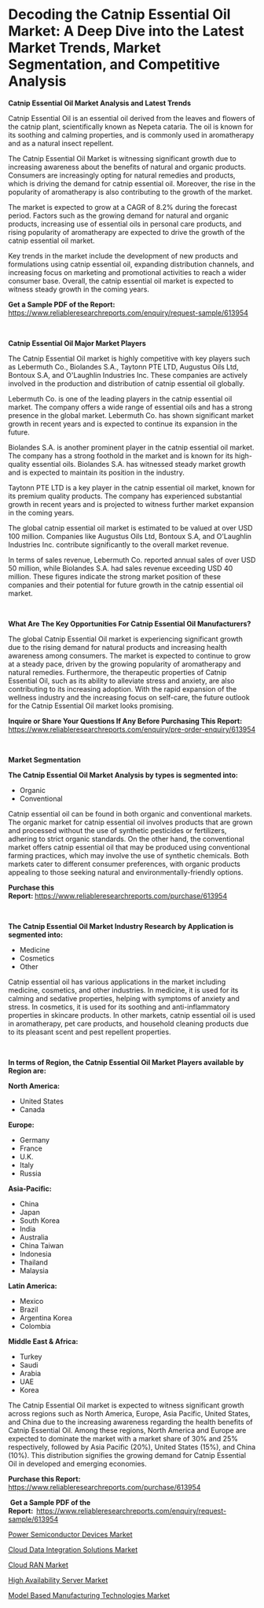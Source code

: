 <p><h1>Decoding the Catnip Essential Oil Market: A Deep Dive into the Latest Market Trends, Market Segmentation, and Competitive Analysis</h1></p><p><strong>Catnip Essential Oil Market Analysis and Latest Trends</strong></p>
<p><p>Catnip Essential Oil is an essential oil derived from the leaves and flowers of the catnip plant, scientifically known as Nepeta cataria. The oil is known for its soothing and calming properties, and is commonly used in aromatherapy and as a natural insect repellent.</p><p>The Catnip Essential Oil Market is witnessing significant growth due to increasing awareness about the benefits of natural and organic products. Consumers are increasingly opting for natural remedies and products, which is driving the demand for catnip essential oil. Moreover, the rise in the popularity of aromatherapy is also contributing to the growth of the market.</p><p>The market is expected to grow at a CAGR of 8.2% during the forecast period. Factors such as the growing demand for natural and organic products, increasing use of essential oils in personal care products, and rising popularity of aromatherapy are expected to drive the growth of the catnip essential oil market.</p><p>Key trends in the market include the development of new products and formulations using catnip essential oil, expanding distribution channels, and increasing focus on marketing and promotional activities to reach a wider consumer base. Overall, the catnip essential oil market is expected to witness steady growth in the coming years.</p></p>
<p><strong>Get a Sample PDF of the Report:&nbsp;</strong> <a href="https://www.reliableresearchreports.com/enquiry/request-sample/613954">https://www.reliableresearchreports.com/enquiry/request-sample/613954</a></p>
<p>&nbsp;</p>
<p><strong>Catnip Essential Oil Major Market Players</strong></p>
<p><p>The Catnip Essential Oil market is highly competitive with key players such as Lebermuth Co., Biolandes S.A., Taytonn PTE LTD, Augustus Oils Ltd, Bontoux S.A, and O'Laughlin Industries Inc. These companies are actively involved in the production and distribution of catnip essential oil globally.</p><p>Lebermuth Co. is one of the leading players in the catnip essential oil market. The company offers a wide range of essential oils and has a strong presence in the global market. Lebermuth Co. has shown significant market growth in recent years and is expected to continue its expansion in the future.</p><p>Biolandes S.A. is another prominent player in the catnip essential oil market. The company has a strong foothold in the market and is known for its high-quality essential oils. Biolandes S.A. has witnessed steady market growth and is expected to maintain its position in the industry.</p><p>Taytonn PTE LTD is a key player in the catnip essential oil market, known for its premium quality products. The company has experienced substantial growth in recent years and is projected to witness further market expansion in the coming years.</p><p>The global catnip essential oil market is estimated to be valued at over USD 100 million. Companies like Augustus Oils Ltd, Bontoux S.A, and O'Laughlin Industries Inc. contribute significantly to the overall market revenue.</p><p>In terms of sales revenue, Lebermuth Co. reported annual sales of over USD 50 million, while Biolandes S.A. had sales revenue exceeding USD 40 million. These figures indicate the strong market position of these companies and their potential for future growth in the catnip essential oil market.</p></p>
<p>&nbsp;</p>
<p><strong>What Are The Key Opportunities For Catnip Essential Oil Manufacturers?</strong></p>
<p><p>The global Catnip Essential Oil market is experiencing significant growth due to the rising demand for natural products and increasing health awareness among consumers. The market is expected to continue to grow at a steady pace, driven by the growing popularity of aromatherapy and natural remedies. Furthermore, the therapeutic properties of Catnip Essential Oil, such as its ability to alleviate stress and anxiety, are also contributing to its increasing adoption. With the rapid expansion of the wellness industry and the increasing focus on self-care, the future outlook for the Catnip Essential Oil market looks promising.</p></p>
<p><strong>Inquire or Share Your Questions If Any Before Purchasing This Report:</strong> <a href="https://www.reliableresearchreports.com/enquiry/pre-order-enquiry/613954">https://www.reliableresearchreports.com/enquiry/pre-order-enquiry/613954</a></p>
<p>&nbsp;</p>
<p><strong>Market Segmentation</strong></p>
<p><strong>The Catnip Essential Oil Market Analysis by types is segmented into:</strong></p>
<p><ul><li>Organic</li><li>Conventional</li></ul></p>
<p><p>Catnip essential oil can be found in both organic and conventional markets. The organic market for catnip essential oil involves products that are grown and processed without the use of synthetic pesticides or fertilizers, adhering to strict organic standards. On the other hand, the conventional market offers catnip essential oil that may be produced using conventional farming practices, which may involve the use of synthetic chemicals. Both markets cater to different consumer preferences, with organic products appealing to those seeking natural and environmentally-friendly options.</p></p>
<p><strong>Purchase this Report:&nbsp;</strong><a href="https://www.reliableresearchreports.com/purchase/613954">https://www.reliableresearchreports.com/purchase/613954</a></p>
<p>&nbsp;</p>
<p><strong>The Catnip Essential Oil Market Industry Research by Application is segmented into:</strong></p>
<p><ul><li>Medicine</li><li>Cosmetics</li><li>Other</li></ul></p>
<p><p>Catnip essential oil has various applications in the market including medicine, cosmetics, and other industries. In medicine, it is used for its calming and sedative properties, helping with symptoms of anxiety and stress. In cosmetics, it is used for its soothing and anti-inflammatory properties in skincare products. In other markets, catnip essential oil is used in aromatherapy, pet care products, and household cleaning products due to its pleasant scent and pest repellent properties.</p></p>
<p>&nbsp;</p>
<p><strong>In terms of Region, the Catnip Essential Oil Market Players available by Region are:</strong></p>
<p>
    <p> <strong> North America: </strong>
        <ul>
            <li>United States</li>
            <li>Canada</li>
        </ul>
        </p> 
    <p> <strong> Europe: </strong>
        <ul>
            <li>Germany</li>
            <li>France</li>
            <li>U.K.</li>
            <li>Italy</li>
            <li>Russia</li>
        </ul>
        </p> 
    <p> <strong> Asia-Pacific: </strong>
        <ul>
            <li>China</li>
            <li>Japan</li>
            <li>South Korea</li>
            <li>India</li>
            <li>Australia</li>
            <li>China Taiwan</li>
            <li>Indonesia</li>
            <li>Thailand</li>
            <li>Malaysia</li>
        </ul>
        </p> 
    <p> <strong> Latin America: </strong>
        <ul>
            <li>Mexico</li>
            <li>Brazil</li>
            <li>Argentina Korea</li>
            <li>Colombia</li>
        </ul>
        </p> 
    <p> <strong> Middle East & Africa: </strong>
        <ul>
            <li>Turkey</li>
            <li>Saudi</li>
            <li>Arabia</li>
            <li>UAE</li>
            <li>Korea</li>
        </ul>
    </p>
    </p>
<p><p>The Catnip Essential Oil market is expected to witness significant growth across regions such as North America, Europe, Asia Pacific, United States, and China due to the increasing awareness regarding the health benefits of Catnip Essential Oil. Among these regions, North America and Europe are expected to dominate the market with a market share of 30% and 25% respectively, followed by Asia Pacific (20%), United States (15%), and China (10%). This distribution signifies the growing demand for Catnip Essential Oil in developed and emerging economies.</p></p>
<p><strong>Purchase this Report: </strong><a href="https://www.reliableresearchreports.com/purchase/613954">https://www.reliableresearchreports.com/purchase/613954</a></p>
<p>&nbsp;<strong>Get a Sample PDF of the Report:&nbsp;&nbsp;</strong><a href="https://www.reliableresearchreports.com/enquiry/request-sample/613954">https://www.reliableresearchreports.com/enquiry/request-sample/613954</a></p>
<p><strong></strong></p>
<p><p><a href="https://medium.com/@marcosratke/power-semiconductor-devices-market-size-reveals-the-best-marketing-channels-in-global-industry-df4f49f51f24">Power Semiconductor Devices Market</a></p><p><a href="https://medium.com/@marcosratke/cloud-data-integration-solutions-market-trends-forecast-and-competitive-analysis-to-2031-d6ee43a66c22">Cloud Data Integration Solutions Market</a></p><p><a href="https://medium.com/@marcosratke/cloud-ran-market-research-report-its-history-and-forecast-2024-to-2031-125a3628d5fd">Cloud RAN Market</a></p><p><a href="https://medium.com/@marcosratke/high-availability-server-nbsp-market-focuses-on-market-share-size-and-projected-forecast-till-2031-350c891061fd">High Availability Server Market</a></p><p><a href="https://medium.com/@marcosratke/model-based-manufacturing-technologies-market-analysis-and-sze-forecasted-for-period-from-2024-to-7c7e743efb21">Model Based Manufacturing Technologies Market</a></p></p>